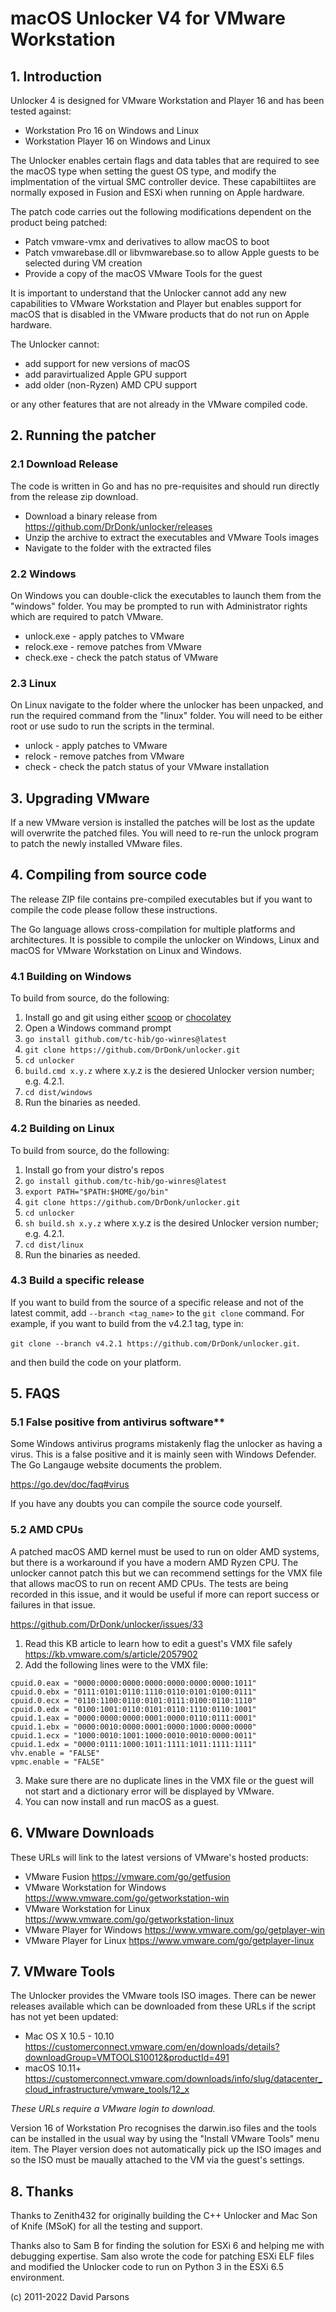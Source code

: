 # macOS Unlocker V4 for VMware Workstation

## 1. Introduction
Unlocker 4 is designed for VMware Workstation and Player 16 and has been tested against:

* Workstation Pro 16 on Windows and Linux
* Workstation Player 16 on Windows and Linux

The Unlocker enables certain flags and data tables that are required to see the macOS type when setting
the guest OS type, and modify the implmentation of the virtual SMC controller device. These capabiltiites are normally 
exposed in Fusion and ESXi when running on Apple hardware.

The patch code carries out the following modifications dependent on the product being patched:

* Patch vmware-vmx and derivatives to allow macOS to boot
* Patch vmwarebase.dll or libvmwarebase.so to allow Apple guests to be selected during VM creation
* Provide a copy of the macOS VMware Tools for the guest

It is important to understand that the Unlocker cannot add any new capabilities to VMware Workstation and Player
but enables support for macOS that is disabled in the VMware products that do not run on Apple hardware.

The Unlocker cannot:

* add support for new versions of macOS
* add paravirtualized Apple GPU support 
* add older (non-Ryzen) AMD CPU support

or any other features that are not already in the VMware compiled code. 

## 2. Running the patcher
### 2.1 Download Release
The code is written in Go and has no pre-requisites and should run directly from the release zip download.

* Download a binary release from https://github.com/DrDonk/unlocker/releases
* Unzip the archive to extract the executables and VMware Tools images
* Navigate to the folder with the extracted files

### 2.2 Windows
On Windows you can double-click the executables to launch them from the "windows" folder. You may be prompted to run 
with Administrator rights which are required to patch VMware.

* unlock.exe - apply patches to VMware
* relock.exe - remove patches from VMware
* check.exe  - check the patch status of VMware 

### 2.3 Linux
On Linux navigate to the folder where the unlocker has been unpacked, and run the required command from the 
"linux" folder. You will need to be either root or use sudo to run the scripts in the terminal.

* unlock - apply patches to VMware
* relock - remove patches from VMware
* check  - check the patch status of your VMware installation

## 3. Upgrading VMware
If a new VMware version is installed the patches will be lost as the update will overwrite the patched files.
You will need to re-run the unlock program to patch the newly installed VMware files.

## 4. Compiling from source code
The release ZIP file contains pre-compiled executables but if you want to compile the code please follow 
these instructions.

The Go language allows cross-compilation for multiple platforms and architectures. It is possible to
compile the unlocker on Windows, Linux and macOS for VMware Workstation on Linux and Windows.

### 4.1 Building on Windows
To build from source, do the following:
1. Install go and git using either [scoop](https://scoop.sh) or [chocolatey](https://chocolatey.org)
2. Open a Windows command prompt
3. `go install github.com/tc-hib/go-winres@latest`
4. `git clone https://github.com/DrDonk/unlocker.git`
5. `cd unlocker`
6. `build.cmd x.y.z` where x.y.z is the desiered Unlocker version number; e.g. 4.2.1.
7. `cd dist/windows`
8. Run the binaries as needed.

### 4.2 Building on Linux
To build from source, do the following:
1. Install go from your distro's repos
2. `go install github.com/tc-hib/go-winres@latest`
3. `export PATH="$PATH:$HOME/go/bin"`
4. `git clone https://github.com/DrDonk/unlocker.git`
5. `cd unlocker`
6. `sh build.sh x.y.z` where x.y.z is the desired Unlocker version number; e.g. 4.2.1.
7. `cd dist/linux`
8. Run the binaries as needed. 

### 4.3 Build a specific release
If you want to build from the source of a specific release and not of the latest commit, 
add `--branch <tag_name>` to the `git clone` command. For example, if you want to build from
the v4.2.1 tag, type in:

`git clone --branch v4.2.1 https://github.com/DrDonk/unlocker.git`.

and then build the code on your platform.

## 5. FAQS
### 5.1 False positive from antivirus software**
Some Windows antivirus programs mistakenly flag the unlocker as having a virus. This is a false positive
and it is mainly seen with Windows Defender. The Go Langauge website documents the problem.

https://go.dev/doc/faq#virus

If you have any doubts you can compile the source code yourself.

### 5.2 AMD CPUs
A patched macOS AMD kernel must be used to run on older AMD systems, but there is a workaround if you have a modern
AMD Ryzen CPU. The unlocker cannot patch this but we can recommend settings for the VMX file that allows macOS to
run on recent AMD CPUs. The tests are being recorded in this issue, and it would be useful if more can report
success or failures in that issue.

https://github.com/DrDonk/unlocker/issues/33

1. Read this KB article to learn how to edit a guest's VMX file safely https://kb.vmware.com/s/article/2057902
2. Add the following lines were to the VMX file:
```
cpuid.0.eax = "0000:0000:0000:0000:0000:0000:0000:1011"
cpuid.0.ebx = "0111:0101:0110:1110:0110:0101:0100:0111"
cpuid.0.ecx = "0110:1100:0110:0101:0111:0100:0110:1110"
cpuid.0.edx = "0100:1001:0110:0101:0110:1110:0110:1001"
cpuid.1.eax = "0000:0000:0000:0001:0000:0110:0111:0001"
cpuid.1.ebx = "0000:0010:0000:0001:0000:1000:0000:0000"
cpuid.1.ecx = "1000:0010:1001:1000:0010:0010:0000:0011"
cpuid.1.edx = "0000:0111:1000:1011:1111:1011:1111:1111"
vhv.enable = "FALSE"
vpmc.enable = "FALSE"
```
3. Make sure there are no duplicate lines in the VMX file or the guest will not start and a dictionary error will
   be displayed by VMware.
4. You can now install and run macOS as a guest.

## 6. VMware Downloads
These URLs will link to the latest versions of VMware's hosted products:

* VMware Fusion https://vmware.com/go/getfusion
* VMware Workstation for Windows https://www.vmware.com/go/getworkstation-win
* VMware Workstation for Linux https://www.vmware.com/go/getworkstation-linux
* VMware Player for Windows https://www.vmware.com/go/getplayer-win
* VMware Player for Linux https://www.vmware.com/go/getplayer-linux

## 7. VMware Tools
The Unlocker provides the VMware tools ISO images. There can be newer releases available which can be downloaded
from these URLs if the script has not yet been updated:

* Mac OS X 10.5 - 10.10 https://customerconnect.vmware.com/en/downloads/details?downloadGroup=VMTOOLS10012&productId=491
* macOS 10.11+ https://customerconnect.vmware.com/downloads/info/slug/datacenter_cloud_infrastructure/vmware_tools/12_x

_These URLs require a VMware login to download._

Version 16 of Workstation Pro recognises the darwin.iso files and the tools can be installed in the usual way by
using the "Install VMware Tools" menu item. The Player version does not automatically pick up the ISO images and so
the ISO must be maually attached to the VM via the guest's settings.

## 8. Thanks
Thanks to Zenith432 for originally building the C++ Unlocker and Mac Son of Knife
(MSoK) for all the testing and support.

Thanks also to Sam B for finding the solution for ESXi 6 and helping me with
debugging expertise. Sam also wrote the code for patching ESXi ELF files and
modified the Unlocker code to run on Python 3 in the ESXi 6.5 environment.

(c) 2011-2022 David Parsons
